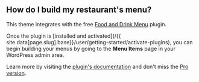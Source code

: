 ## <a name="menu"></a> How do I build my restaurant's menu?

This theme integrates with the free [Food and Drink Menu](https://wordpress.org/plugins/food-and-drink-menu/) plugin.

Once the plugin is [installed and activated](/{{ site.data[page.slug].base}}/user/getting-started/activate-plugins), you can begin building your menus by going to the **Menu Items** page in your WordPress admin area.

Learn more by visiting the [plugin's documentation](/plugins/food-and-drink-menu) and don't miss the [Pro version](https://themeofthecrop.com/plugin/food-and-drink-menu-pro/).
